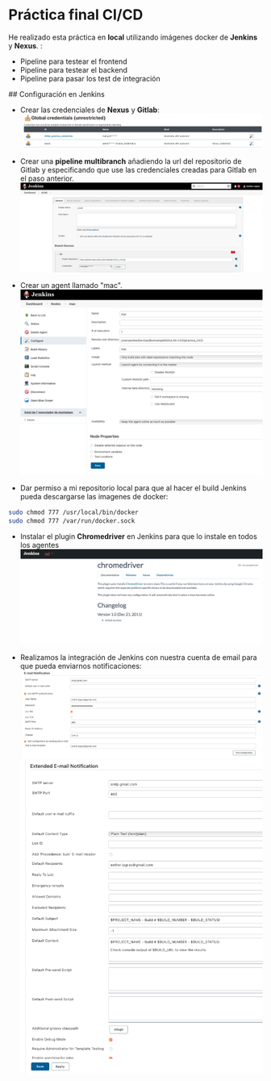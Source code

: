 # Práctica final CI/CD

He realizado esta práctica en **local** utilizando imágenes docker de **Jenkins** y **Nexus**.
: 
- Pipeline para testear el frontend
- Pipeline para testear el backend
- Pipeline para pasar los test de integración

## Configuración en Jenkins

* Crear las credenciales de **Nexus** y **Gitlab**:
![credentials](screenshots/credentials.jpg?raw=true "")

* Crear una **pipeline multibranch** añadiendo la url del repositorio de Gitlab y especificando que use las credenciales creadas para Gitlab en el paso anterior.
![pipeline](screenshots/acme_pipeline.jpg?raw=true "")

* Crear un agent llamado "mac".
![agent](screenshots/agent_slave.jpg?raw=true "")

* Dar permiso a mi repositorio local para que al hacer el build Jenkins pueda descargarse las imagenes de docker:
``` bash
sudo chmod 777 /usr/local/bin/docker
sudo chmod 777 /var/run/docker.sock
```

* Instalar el plugin **Chromedriver** en Jenkins para que lo instale en todos los agentes
![chromedriver](screenshots/chromedriver.jpg?raw=true "")

* Realizamos la integración de Jenkins con nuestra cuenta de email para que pueda enviarnos notificaciones:
![gmail1](screenshots/gmail.jpg?raw=true "")
![gmail2](screenshots/gmail2.jpg?raw=true "")
